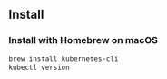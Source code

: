## Install

### Install with Homebrew on macOS

```bash
brew install kubernetes-cli
kubectl version
```


